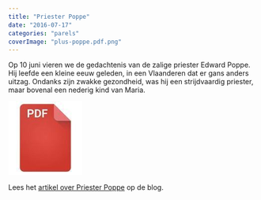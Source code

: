 ```yaml
---
title: "Priester Poppe"
date: "2016-07-17"
categories: "parels"
coverImage: "plus-poppe.pdf.png"
---
```


Op 10 juni vieren we de gedachtenis van de zalige priester Edward Poppe. Hij leefde een kleine eeuw geleden, in een Vlaanderen dat er gans anders uitzag. Ondanks zijn zwakke gezondheid, was hij een strijdvaardig priester, maar bovenal een nederig kind van Maria.

<!--more-->

[![pdf](images/2bdd26a893f94f1d69b5a89ee751a599-150x150.jpg)](https://storage.googleapis.com/geloven-leren/printerboekjes/plus-poppe.pdf)

Lees het [artikel over Priester Poppe](/blog/priester-poppe/) op de blog.

